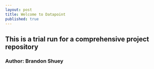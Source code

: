 ```yaml
---
layout: post
title: Welcome to Datapoint
published: true
---
```

## This is a trial run for a comprehensive project repository
### Author: Brandon Shuey



